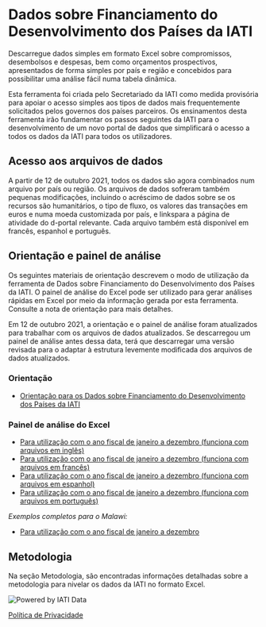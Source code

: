 # Dados sobre Financiamento do Desenvolvimento dos Países da IATI

Descarregue dados simples em formato Excel sobre compromissos, desembolsos e despesas, bem como orçamentos prospectivos, apresentados de forma simples por país e região e concebidos para possibilitar uma análise fácil numa tabela dinâmica.

Esta ferramenta foi criada pelo Secretariado da IATI como medida provisória para apoiar o acesso simples aos tipos de dados mais frequentemente solicitados pelos governos dos países parceiros. Os ensinamentos desta ferramenta irão fundamentar os passos seguintes da IATI para o desenvolvimento de um novo portal de dados que simplificará o acesso a todos os dados da IATI para todos os utilizadores.

## Acesso aos arquivos de  dados

A partir de 12 de outubro 2021, todos os dados são agora combinados num arquivo por  país ou região. Os arquivos de  dados sofreram também pequenas modificações, incluindo o acréscimo de dados sobre se os recursos são humanitários, o tipo de fluxo, os valores das transações em euros e numa moeda customizada por país, e linkspara a página de atividade do d-portal relevante. Cada arquivo também está disponível em francês, espanhol e português.

<DownloadFile />

## Orientação e painel de análise

Os seguintes materiais de orientação descrevem o modo de utilização da ferramenta de Dados sobre Financiamento do Desenvolvimento dos Países da IATI. O painel de análise do Excel pode ser utilizado para gerar análises rápidas em Excel por meio da informação gerada por esta ferramenta. Consulte a nota de orientação para mais detalhes.

Em 12 de outubro 2021, a orientação e o painel de análise foram atualizados para trabalhar com os arquivos de dados atualizados. Se descarregou um painel de análise antes dessa data, terá que descarregar uma versão revisada para o adaptar à estrutura levemente modificada dos arquivos de dados atualizados.


### Orientação

* [Orientação para os Dados sobre Financiamento do Desenvolvimento dos Países da IATI](/guidance/IATI%20CDFD%20Guidance_v2_PT.pdf)

### Painel de análise do Excel

* [Para utilização com o ano fiscal de janeiro a dezembro (funciona com arquivos em inglês)](/dashboards/v2%20IATI%20CDFD%20Analysis%20Dashboard_Jan-Dec.xlsx)
* [Para utilização com o ano fiscal de janeiro a dezembro (funciona com arquivos em francês)](/dashboards/v2%20IATI%20CDFD%20Analysis%20Dashboard_Jan-Dec_FR.xlsx)
* [Para utilização com o ano fiscal de janeiro a dezembro (funciona com arquivos em espanhol)](/dashboards/v2%20IATI%20CDFD%20Analysis%20Dashboard_Jan-Dec_ES.xlsx)
* [Para utilização com o ano fiscal de janeiro a dezembro (funciona com arquivos em português)](/dashboards/v2%20IATI%20CDFD%20Analysis%20Dashboard_Jan-Dec_PT.xlsx)

_Exemplos completos para o Malawi:_

* [Para utilização com o ano fiscal de janeiro a dezembro](/dashboards/v2%20IATI%20CDFD%20Analysis%20Dashboard_Jan-Dec_Malawi%20Example.xlsx)

## Metodologia

Na seção Metodologia, são encontradas informações detalhadas sobre a metodologia para nivelar os dados da IATI no formato Excel.

<p class="center-logo">
	<img src="/powered-by-iati.png" alt="Powered by IATI Data" />
</p>

[Política de Privacidade](https://iatistandard.org/en/privacy-policy/)
